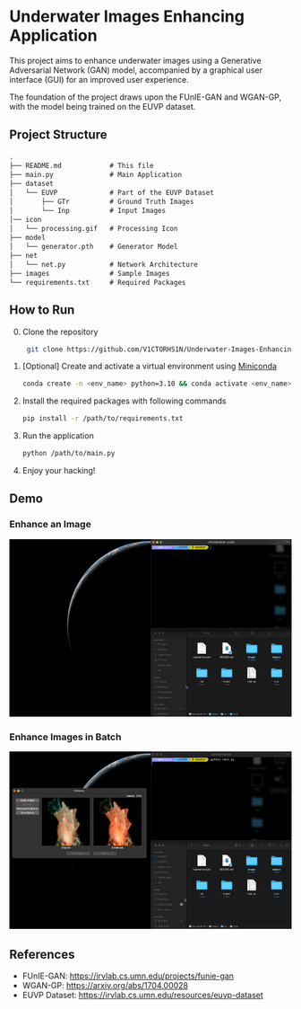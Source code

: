 # Underwater Images Enhancing Application
This project aims to enhance underwater images using a Generative Adversarial Network (GAN) model, accompanied by a graphical user interface (GUI) for an improved user experience. 

The foundation of the project draws upon the FUnIE-GAN and WGAN-GP, with the model being trained on the EUVP dataset.

## Project Structure
```
.
├── README.md            # This file
├── main.py              # Main Application
├── dataset
│   └── EUVP             # Part of the EUVP Dataset
│       ├── GTr          # Ground Truth Images
│       └── Inp          # Input Images
│── icon
│   └── processing.gif   # Processing Icon
├── model
│   └── generator.pth    # Generator Model
├── net
│   └── net.py           # Network Architecture
├── images               # Sample Images
└── requirements.txt     # Required Packages
```
## How to Run
0. Clone the repository
   ```bash
    git clone https://github.com/V1CTORHS1N/Underwater-Images-Enhancing-Application.git
   ```
1. [Optional] Create and activate a virtual environment using [Miniconda](https://docs.conda.io/projects/miniconda/en/latest/)
    ```bash
    conda create -n <env_name> python=3.10 && conda activate <env_name>
    ```
2. Install the required packages with following commands
    ```bash
    pip install -r /path/to/requirements.txt
    ```
3. Run the application
    ```bash
    python /path/to/main.py
    ```
4. Enjoy your hacking!

## Demo
### Enhance an Image
![Enhance an Image](./images/enhance(single).gif)

### Enhance Images in Batch
![Enhance Images in Batch](./images/enhance(batch).gif)

## References
- FUnIE-GAN: https://irvlab.cs.umn.edu/projects/funie-gan
- WGAN-GP: https://arxiv.org/abs/1704.00028
- EUVP Dataset: https://irvlab.cs.umn.edu/resources/euvp-dataset